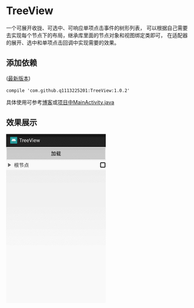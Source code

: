 # TreeView
一个可展开收拢、可选中、可响应单项点击事件的树形列表，
可以根据自己需要去实现每个节点下的布局，继承库里面的节点对象和视图绑定类即可，
在适配器的展开、选中和单项点击回调中实现需要的效果。

## 添加依赖
([最新版本](https://github.com/q1113225201/TreeView/releases/latest))

``compile 'com.github.q1113225201:TreeView:1.0.2'``

具体使用可参考[博客](http://blog.csdn.net/q1113225201/article/details/79252546)或[项目中MainActivity.java](https://github.com/q1113225201/TreeView/blob/master/app/src/main/java/com/sjl/treeview/MainActivity.java)

## 效果展示
![url](show.gif)
